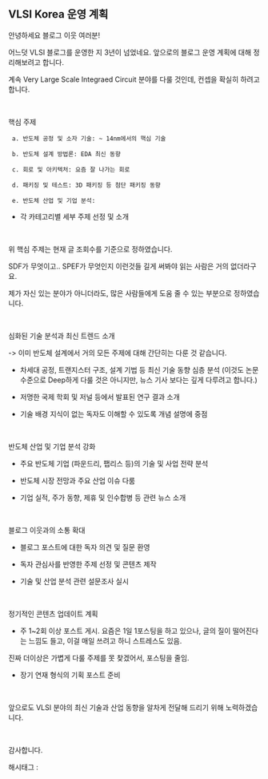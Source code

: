 ## VLSI Korea 운영 계획

안녕하세요 블로그 이웃 여러분!

어느덧 VLSI 블로그를 운영한 지 3년이 넘었네요. 앞으로의 블로그 운영 계획에 대해 정리해보려고 합니다.

계속 Very Large Scale Integraed Circuit 분야를 다룰 것인데, 컨셉을 확실히 하려고 합니다.

​

핵심 주제

     a. 반도체 공정 및 소자 기술: ~ 14nm에서의 핵심 기술

     b. 반도체 설계 방법론: EDA 최신 동향

     c. 회로 및 아키텍처: 요즘 잘 나가는 회로

     d. 패키징 및 테스트: 3D 패키징 등 첨단 패키징 동향

     e. 반도체 산업 및 기업 분석: 

   - 각 카테고리별 세부 주제 선정 및 소개

​

위 핵심 주제는 현재 글 조회수를 기준으로 정하였습니다.

SDF가 무엇이고.. SPEF가 무엇인지 이런것들 길게 써봐야 읽는 사람은 거의 없더라구요.

제가 자신 있는 분야가 아니더라도, 많은 사람들에게 도움 줄 수 있는 부분으로 정하였습니다.

​

심화된 기술 분석과 최신 트렌드 소개

-> 이미 반도체 설계에서 거의 모든 주제에 대해 간단히는 다룬 것 같습니다.

   - 차세대 공정, 트랜지스터 구조, 설계 기법 등 최신 기술 동향 심층 분석 (이것도 논문 수준으로 Deep하게 다룰 것은 아니지만, 뉴스 기사 보다는 깊게 다루려고 합니다.)

   - 저명한 국제 학회 및 저널 등에서 발표된 연구 결과 소개

   - 기술 배경 지식이 없는 독자도 이해할 수 있도록 개념 설명에 중점

​

반도체 산업 및 기업 분석 강화

   - 주요 반도체 기업 (파운드리, 팹리스 등)의 기술 및 사업 전략 분석

   - 반도체 시장 전망과 주요 산업 이슈 다룸

   - 기업 실적, 주가 동향, 제휴 및 인수합병 등 관련 뉴스 소개

​

블로그 이웃과의 소통 확대

   - 블로그 포스트에 대한 독자 의견 및 질문 환영

   - 독자 관심사를 반영한 주제 선정 및 콘텐츠 제작

   - 기술 및 산업 분석 관련 설문조사 실시

​

정기적인 콘텐츠 업데이트 계획

   - 주 1~2회 이상 포스트 게시. 요즘은 1일 1포스팅을 하고 있으나, 글의 질이 떨어진다는 느낌도 들고, 이걸 매일 쓰려고 하니 스트레스도 있음.

진짜 더이상은 가볍게 다룰 주제를 못 찾겠어서, 포스팅을 줄임.

   - 장기 연재 형식의 기획 포스트 준비

​

앞으로도 VLSI 분야의 최신 기술과 산업 동향을 알차게 전달해 드리기 위해 노력하겠습니다.

​

감사합니다.

 해시태그 : 